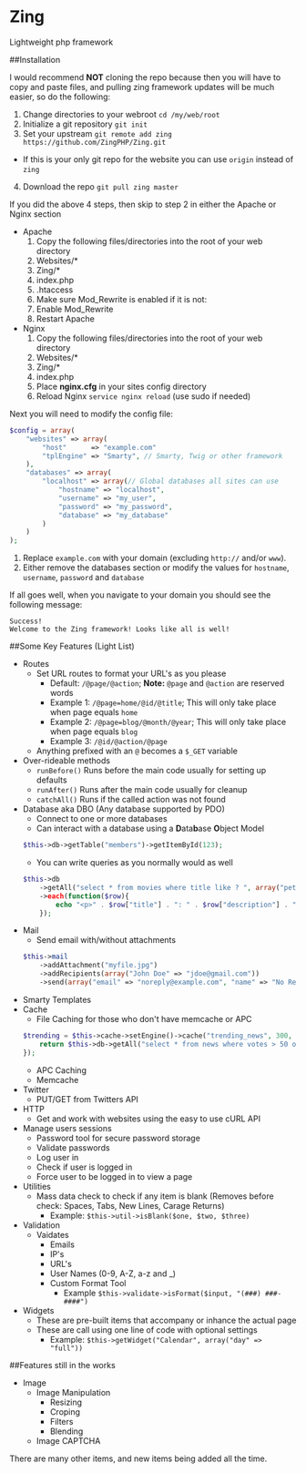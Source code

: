 Zing
====

Lightweight php framework

##Installation

I would recommend **NOT** cloning the repo because then you will have to copy and paste files, and pulling zing framework updates will be much easier, so do the following:

1. Change directories to your webroot `cd /my/web/root`
2. Initialize a git repository `git init`
3. Set your upstream `git remote add zing https://github.com/ZingPHP/Zing.git`
  * If this is your only git repo for the website you can use `origin` instead of `zing`
4. Download the repo `git pull zing master`

If you did the above 4 steps, then skip to step 2 in either the Apache or Nginx section

* Apache
  1. Copy the following files/directories into the root of your web directory
    1. Websites/\*
    2. Zing/\*
    3. index.php
    4. .htaccess
  2. Make sure Mod_Rewrite is enabled if it is not:
    1. Enable Mod_Rewrite
    2. Restart Apache
* Nginx
  1. Copy the following files/directories into the root of your web directory
    1. Websites/\*
    2. Zing/\*
    3. index.php
  2. Place <b>nginx.cfg</b> in your sites config directory
  3. Reload Nginx `service nginx reload` (use sudo if needed)

Next you will need to modify the config file:

```php
$config = array(
    "websites" => array(
        "host"      => "example.com"
        "tplEngine" => "Smarty", // Smarty, Twig or other framework
    ),
    "databases" => array(
        "localhost" => array(// Global databases all sites can use
            "hostname" => "localhost",
            "username" => "my_user",
            "password" => "my_password",
            "database" => "my_database"
        )
    )
);
```

1. Replace `example.com` with your domain (excluding `http://` and/or `www`).
2. Either remove the databases section or modify the values for `hostname`, `username`, `password` and `database`

If all goes well, when you navigate to your domain you should see the following message:

    Success!
    Welcome to the Zing framework! Looks like all is well!

##Some Key Features (Light List)

* Routes
  * Set URL routes to format your URL's as you please
    * Default: `/@page/@action`; <b>Note:</b> `@page` and `@action` are reserved words
    * Example 1: `/@page=home/@id/@title`; This will only take place when page equals `home`
    * Example 2: `/@page=blog/@month/@year`; This will only take place when page equals `blog`
    * Example 3: `/@id/@action/@page`
  * Anything prefixed with an `@` becomes a `$_GET` variable
* Over-rideable methods
  * `runBefore()` Runs before the main code usually for setting up defaults 
  * `runAfter()` Runs after the main code usually for cleanup
  * `catchAll()` Runs if the called action was not found
* Database aka DBO (Any database supported by PDO)
  * Connect to one or more databases
  * Can interact with a database using a <b>D</b>ata<b>b</b>ase <b>O</b>bject Model
  ```php
  $this->db->getTable("members")->getItemById(123);
  ```
  * You can write queries as you normally would as well
  ```php
  $this->db
      ->getAll("select * from movies where title like ? ", array("peter%"))
      ->each(function($row){
          echo "<p>" . $row["title"] . ": " . $row["description"] . "</p>";
      });
  ```
* Mail
  * Send email with/without attachments
  ```php
  $this->mail
      ->addAttachment("myfile.jpg")
      ->addRecipients(array("John Doe" => "jdoe@gmail.com"))
      ->send(array("email" => "noreply@example.com", "name" => "No Reply"), "My Title", "My HTML Message");
  ```
* Smarty Templates
* Cache
  * File Caching for those who don't have memcache or APC
  ```php
  $trending = $this->cache->setEngine()->cache("trending_news", 300, function(){
      return $this->db->getAll("select * from news where votes > 50 order by last_vote desc");
  });
  ```
  * APC Caching
  * Memcache
* Twitter
  * PUT/GET from Twitters API
* HTTP
  * Get and work with websites using the easy to use cURL API
* Manage users sessions
  * Password tool for secure password storage
  * Validate passwords
  * Log user in
  * Check if user is logged in
  * Force user to be logged in to view a page
* Utilities
  * Mass data check to check if any item is blank (Removes before check: Spaces, Tabs, New Lines, Carage Returns)
    * Example: `$this->util->isBlank($one, $two, $three)`
* Validation
  * Vaidates 
    * Emails
    * IP's
    * URL's
    * User Names (0-9, A-Z, a-z and _)
    * Custom Format Tool
      * Example `$this->validate->isFormat($input, "(###) ###-####")`
* Widgets
  * These are pre-built items that accompany or inhance the actual page
  * These are call using one line of code with optional settings
    * Example: `$this->getWidget("Calendar", array("day" => "full"))`

##Features still in the works

* Image
  * Image Manipulation
    * Resizing
    * Croping
    * Filters
    * Blending
  * Image CAPTCHA

There are many other items, and new items being added all the time.
